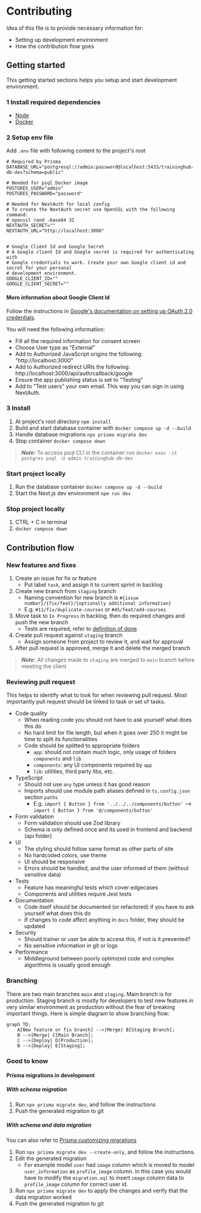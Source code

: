 # Contributing

Idea of this file is to provide necessary information for:
* Setting up development environment
* How the contribution flow goes

## Getting started

This getting started sections helps you setup and start development environment.

### 1 Install required dependencies

* [Node](https://nodejs.org/en/download)
* [Docker](https://docs.docker.com/engine/install/)

### 2 Setup env file

Add `.env` file with following content to the project's root
```
# Required by Prisma
DATABASE_URL="postgresql://admin:password@localhost:5433/traininghub-db-dev?schema=public"

# Needed for psql Docker image
POSTGRES_USER="admin"
POSTGRES_PASSWORD="password"

# Needed for NextAuth for local config
# To create the NextAuth secret use OpenSSL with the following command:
# openssl rand -base64 32
NEXTAUTH_SECRET=""
NEXTAUTH_URL="http://localhost:3000"


# Google Client Id and Google Secret
# A Google client Id and Google secret is required for authenticating with
# Google credentials to work. Create your own Google client id and secret for your personal
# development environment.
GOOGLE_CLIENT_ID=""
GOOGLE_CLIENT_SECRET=""

```

#### More information about Google Client Id

Follow the instructions in [Google's documentation on setting up OAuth 2.0 credentials](https://support.google.com/cloud/answer/6158849?hl=en).

You will need the following information:

- Fill all the required information for consent screen
- Choose User type as "External"
- Add to Authorized JavaScript origins the following: "http://localhost:3000"
- Add to Authorized redirect URIs the following: http://localhost:3000/api/auth/callback/google
- Ensure the app publishing status is set to "Testing"
- Add to "Test users" your own email. This way you can sign in using NextAuth.

### 3 Install

1. At project's root directory `npm install`
2. Build and start database container with `docker compose up -d --build`
3. Handle database migrations `npx prisma migrate dev`
4. Stop container `docker compose down`

> **_Note_:**  To access psql CLI in the container run `docker exec -it postgres psql -U admin traininghub-db-dev`

### Start project locally

1. Run the database container `docker compose up -d --build`
2. Start the Next.js dev environment `npm run dev`

### Stop project locally

1. CTRL + C in terminal
2. `docker compose down`

## Contribution flow

### New features and fixes

1. Create an issue for fix or feature
   * Put label `task`, and assign it to current sprint in backlog
2. Create new branch from `staging` branch
   * Naming convention for new branch is `#{issue number}/{fix/feat}/{optionally additional information}`
   * E.g. `#11/fix/duplicate-courses` or `#45/feat/add-courses`
3. Move task to `In Progress` in backlog, then do required changes and push the new branch
   * Tests are required, refer to [definition of done](./definition-of-done.md)
4. Create pull request against `staging` branch
   * Assign someone from project to review it, and wait for approval
5. After pull request is approved, merge it and delete the merged branch

> **_Note_:**  All changes made to `staging` are merged to `main` branch before meeting the client

### Reviewing pull request

This helps to identify what to look for when reviewing pull request.
Most importantly pull request should be linked to task or set of tasks.

* Code quality
  * When reading code you should not have to ask yourself what does this do
  * No hard limit for file length, but when it goes over 250 it might be time to split its functionalities
  * Code should be splitted to appropriate folders
    * `app`: should not contain much logic, only usage of folders `components` and `lib`
    * `components`: any UI components required by `app`
    * `lib`: utilities, third party libs, etc.
* TypeScript
  * Should not use `any` type unless it has good reason
  * Imports should use module path aliases defined in `ts.config.json` section `paths`
    * E.g. `import { Button } from '../../../components/button'` --> `import { Button } from '@/components/button'`
* Form validation
  * Form validation should use Zod library
  * Schema is only defined once and its used in frontend and backend (api folder)
* UI
  * The styling should follow same format as other parts of site
  * No hardcoded colors, use theme
  * UI should be responsive
  * Errors should be handled, and the user informed of them (without sensitive data)
* Tests
  * Feature has meaningful tests which cover edgecases
  * Components and utilities require Jest tests
* Documentation
  * Code itself should be documented (or refactored) if you have to ask yourself what does this do
  * If changes to code affect anything in `docs` folder, they should be updated
* Security
  * Should trainer or user be able to access this, if not is it prevented?
  * No sensitive information in git or logs
* Performance
  * Middleground between poorly optimized code and complex algorithms is usually good enough

### Branching

There are two main branches `main` and `staging`. Main branch is for production. Staging branch
is mostly for developers to test new features in very similar environment as production without the
fear of breaking important things. Here is simple diagram to show branching flow:
```mermaid
graph TD;
    A[New feature or fix branch] -->|Merge| B[Staging Branch];
    B -->|Merge| C[Main Branch];
    C -->|Deploy| D[Production];
    B -->|Deploy| E[Staging];
```

### Good to know

#### Prisma migrations in development

##### With schema migration

1. Run `npx prisma migrate dev`, and follow the instructions
2. Push the generated migration to git

##### With schema and data migration

You can also refer to [Prisma customizing migrations](https://www.prisma.io/docs/guides/migrate/developing-with-prisma-migrate/customizing-migrations)

1. Run `npx prisma migrate dev --create-only`, and follow the instructions.
2. Edit the generated migration
   * For example model `user` had `image` column which is moved to model `user_information` as `profile_image` column. In this case you would have to modify the `migration.sql` to insert `image` column data to `profile_image` column for correct user id.
3. Run `npx prisma migrate dev` to apply the changes and verify that the data migration worked
4. Push the generated migration to git